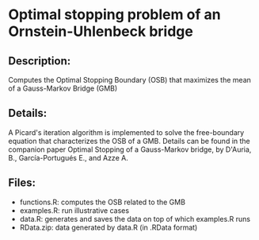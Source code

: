 # Optimal stopping problem of an Ornstein-Uhlenbeck bridge

## Description: 
Computes the Optimal Stopping Boundary (OSB) that maximizes the mean of a Gauss-Markov Bridge (GMB)

## Details:
A Picard's iteration algorithm is implemented to solve the free-boundary equation that characterizes the OSB of a GMB. Details can be found in the companion paper Optimal Stopping of a Gauss-Markov bridge, by D'Auria, B., García-Portugués E., and Azze A.

## Files:
* functions.R: computes the OSB related to the GMB
* examples.R: run illustrative cases
* data.R: generates and saves the data on top of which examples.R runs
* RData.zip: data generated by data.R (in .RData format)
